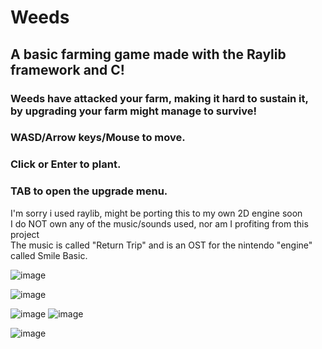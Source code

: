 # Weeds
## A basic farming game made with the Raylib framework and C! <br>

### Weeds have attacked your farm, making it hard to sustain it, <br> by upgrading your farm might manage to survive!

### WASD/Arrow keys/Mouse to move. <br>
### Click or Enter to plant. <br>
### TAB to open the upgrade menu. <br>
I'm sorry i used raylib, might be porting this to my own 2D engine soon <br> 
I do NOT own any of the music/sounds used, nor am I profiting from this project <br> 
The music is called "Return Trip" and is an OST for the nintendo "engine" called Smile Basic.

![image](https://github.com/DissolveDZ/Weeds/assets/68782699/6f7d1fde-e6b7-45f2-86e8-8943a6a55cf7)

![image](https://github.com/DissolveDZ/Weeds/assets/68782699/a03d79f7-fc8f-4843-9cec-7b0ea6269655)


![image](https://github.com/DissolveDZ/Weeds/assets/68782699/386068ba-f28e-4fdd-bf9b-43a4defb26f2)
![image](https://github.com/DissolveDZ/Weeds/assets/68782699/3c0368a2-5118-4f75-a1b0-025bd5b7a523)

![image](https://github.com/DissolveDZ/Weeds/assets/68782699/e8fa876f-3916-4daa-9312-24d97a0f2036)
